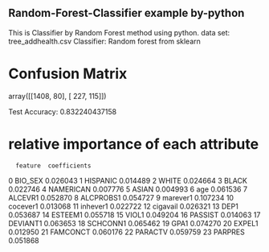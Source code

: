 ## Random-Forest-Classifier example by-python

This is Classifier by Random Forest method using python.
data set: tree_addhealth.csv
Classifier: Random forest from sklearn

# Confusion Matrix
array([[1408,   80],
       [ 227,  115]])
       
Test Accuracy: 0.832240437158

# relative importance of each attribute
      feature  coefficients
0     BIO_SEX      0.026043
1    HISPANIC      0.014489
2       WHITE      0.024664
3       BLACK      0.022746
4   NAMERICAN      0.007776
5       ASIAN      0.004993
6         age      0.061536
7     ALCEVR1      0.052870
8   ALCPROBS1      0.054727
9    marever1      0.107234
10   cocever1      0.013068
11   inhever1      0.022722
12   cigavail      0.026321
13       DEP1      0.053687
14    ESTEEM1      0.055718
15      VIOL1      0.049204
16    PASSIST      0.014063
17   DEVIANT1      0.063653
18   SCHCONN1      0.065462
19       GPA1      0.074270
20     EXPEL1      0.012950
21   FAMCONCT      0.060176
22    PARACTV      0.059759
23    PARPRES      0.051868


